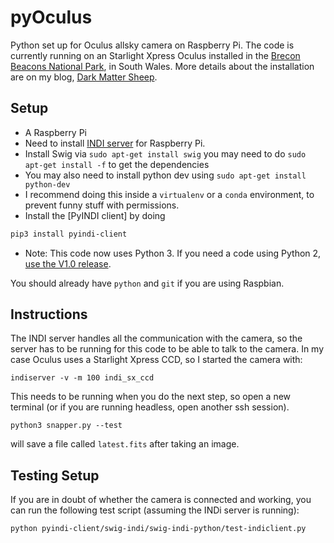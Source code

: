 # pyOculus
Python set up for Oculus allsky camera on Raspberry Pi. The code is currently running on an Starlight Xpress Oculus installed in the [Brecon Beacons National Park](http://www.breconbeacons.org/national-park-visitor-centre), in South Wales. More details about the installation are on my blog, [Dark Matter Sheep](http://darkmattersheep.uk/blog/brecon-allsky/).

## Setup
- A Raspberry Pi
- Need to install [INDI server](http://indilib.org/download/category/6-raspberry-pi.html) for Raspberry Pi.
- Install Swig via `sudo apt-get install swig` you may need to do `sudo apt-get install -f` to get the dependencies
- You may also need to install python dev using `sudo apt-get install python-dev`
- I recommend doing this inside a `virtualenv` or a `conda` environment, to prevent funny stuff with permissions.
- Install the [PyINDI client] by doing
```bash
pip3 install pyindi-client
```
- Note: This code now uses Python 3. If you need a code using Python 2, [use the V1.0 release](https://github.com/zemogle/pyOculus/archive/v1.0.zip).

You should already have `python` and `git` if you are using Raspbian.

## Instructions
The INDI server handles all the communication with the camera, so the server has to be running for this code to be able to talk to the camera. In my case Oculus uses a Starlight Xpress CCD, so I started the camera with:

`indiserver -v -m 100 indi_sx_ccd`

This needs to be running when you do the next step, so open a new terminal (or if you are running headless, open another ssh session).

`python3 snapper.py --test`

will save a file called `latest.fits` after taking an image.

## Testing Setup

If you are in doubt of whether the camera is connected and working, you can run the following test script (assuming the INDi server is running):

`python pyindi-client/swig-indi/swig-indi-python/test-indiclient.py`
